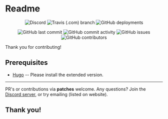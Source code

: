# Readme

<div align="center">

![Discord](https://img.shields.io/discord/707272860393144381)
![Travis (.com) branch](https://img.shields.io/travis/com/scpaudioarchive/website/main)
![GitHub deployments](https://img.shields.io/github/deployments/scpaudioarchive/scpaudioarchive.github.io/github-pages)

![GitHub last commit](https://img.shields.io/github/last-commit/scpaudioarchive/website)
![GitHub commit activity](https://img.shields.io/github/commit-activity/m/scpaudioarchive/website)
![GitHub issues](https://img.shields.io/github/issues-raw/scpaudioarchive/website)
![GitHub contributors](https://img.shields.io/github/contributors/scpaudioarchive/website)
</div>

Thank you for contributing!

## Prerequisites

- [Hugo](https://github.com/gohugoio/hugo/releases/latest) -- Please install the extended version.

---

PR's or contributions via **patches** welcome. Any questions? Join the [Discord server](https://scpaudioarchive.github.io/go/discord), or try emailing (listed on website).

## Thank you!
